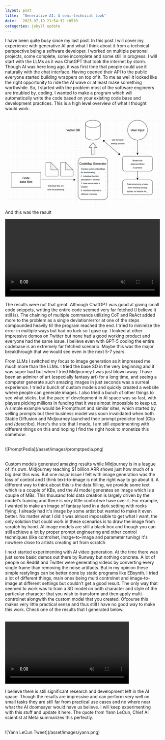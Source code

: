```yaml
---
layout: post
title:  "Generative AI: A semi-technical look"
date:   2023-07-19 21:54:32 +0530
categories: jekyll update
---
```


I have been quite busy since my last post. In this post I will cover my experience with generative AI and what I think about it from a technical perspective being a software developer. I worked on multiple personal projects, some complete, some incomplete and some still in progress. I will start with the LLMs as it was ChatGPT that took the internet by storm. Though AI was here long ago, it was first time that
people could use it naturally with the chat interface. Having opened their API to the public everyone started building wrappers on top of it. To me as well it looked like the right opportunity to ride the AI wave or at least make something worthwhile. So, I started with the problem most of the software engineers are troubled by, coding. I wanted to make a program which will automatically write the code based on your existing code base and development practices. This is a high level overview of what I thought would work.

![Auto code genrator](/asset/images/auto_code.png)

And this was the result

<video width="100%" preload="auto" muted controls style="margin: auto;">
    <source src="/asset/videos/code_generator.mp4" type="video/mp4"/>
</video>
<br>

The results were not that great. Although ChatGPT was good at giving small code snippets, writing the entire code seemed very far fetched (I believe it still is). The chaining of multiple commands utilizing CoT and ReAct added more to the problem as a single deviation/error at one of the steps compounded heavily till the program reached the end. I tried to minimize the error in multiple ways but had no luck so I gave up. I looked at other impressive demos on Twitter but none had a good working product and everyone had the same issue. I believe even with GPT-5 coding the entire codebase is an extremely far fetched scenario. Maybe this was the major breakthrough that we would see even in the next 5-7 years.

From LLMs I switched my focus to image generation as it impressed me much more than the LLMs. I tried the base SD in the very beginning and it was super bad but when I tried Midjourney I was just blown away. I have been an admirer of art (especially fantasy art) for a long time, and seeing a computer generate such amazing images in just seconds was a surreal experience. I tried a bunch of custom models and quickly created a website where people can generate images. I also tried a bunch of other things to see what sticks, but the pace of development in AI space was so fast, with players picking millions in funding that it was almost impossible to keep up. A simple example would be Prompthunt and similar sites, which started by selling prompts but their business model was soon invalidated when both Stable Diffusion and Midjourney launched their prompt predictor tool (Clip and /describe). Here's the site that I made, I am still experimenting with different things on this and hoping I find the right hook to monetize this somehow.

<br>
![PromptPedia](/asset/images/promptpedia.png)
<br>
<br>

Custom models generated amazing results while Midjourney is in a league of it's own. Midjourney reaching $1 billion ARR shows just how much of a big deal this was. But one major issue I felt with image generation was the loss of control and I think text-to-image is not the right way to go about it. A different way to think about this is the data filling, we provide some text which is a couple of KBs, and the AI model generates an image which is a couple of MBs. This thousand fold data creation is largely driven by the model's training and there is very little control we have over it. For example, I wanted to make an image of fantasy land in a dark setting with rocks flying. I already had it's image by some artist but wanted to make it even better. No matter what I did it was almost impossible to get what I want, the only solution that could work in these scenarios is to draw the image from scratch by hand. AI image models are still a black box and though you can still achieve a lot by proper prompt engineering and other control techniques (like controlnet, image-to-image and parameter tuning) it's nowhere close to artists creating art from scratch.


I next started experimenting with AI video generation. At the time there was just some basic demos out there by Runway but nothing concrete. A lot of people on Reddit and Twitter were generating videos by converting every single frame than removing the noise artifacts. But in my opinion these simple restylings can be better done by static programs like EBsynth. I tried a lot of different things, main ones being multi controlnet and image-to-image at different settings but couldn't get a good result. The only way that seemed to work was to train a SD model on both character and style of the particular character that you wish to transform and then apply multi-controlnet alongwith the custom model that you created. Ofcourse this makes very little practical sense and thus still I have no good way to make this work. Check one of the results that I generated below. 

<br>
<video width="80%" preload="auto" muted controls style="margin: auto;">
    <source src="/asset/videos/ai_vid_to_vid.mp4" type="video/mp4"/>
</video>
<br>

I believe there is still significant research and development left in the AI space. Though the results are impressive and can perform very well on small tasks they are still far from practical use cases and no where near what the AI doomsayer would have us believe. I will keep experimenting with this stuff and update it here. The quote from Yann LeCun, Chief AI scientist at Meta summarizes this perfectly.

<br>
![Yann LeCun Tweet](/asset/images/yann.png)
<br>